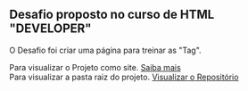 <h2>Desafio proposto no curso de HTML "DEVELOPER"</h2>


O Desafio foi criar uma página para treinar as "Tag".

Para visualizar o Projeto como site. <a href="https://avalosdev.github.io/Desafio01_Html/">Saiba mais</a>
<br>
Para visualizar a pasta raiz do projeto. <a href="https://github.com/avalosdev/Desafio01_Html/tree/master">Visualizar o Repositório</a>

